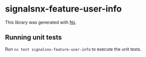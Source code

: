 # signalsnx-feature-user-info

This library was generated with [Nx](https://nx.dev).

## Running unit tests

Run `nx test signalsnx-feature-user-info` to execute the unit tests.
